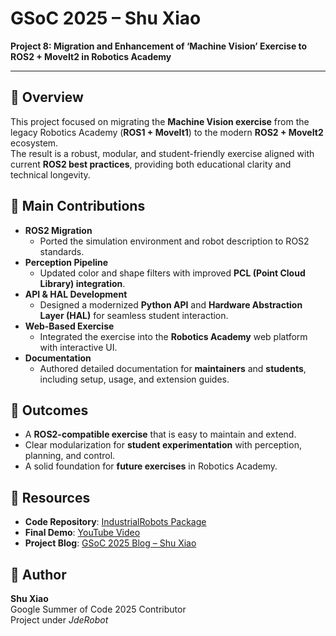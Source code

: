 # GSoC 2025 – Shu Xiao  
**Project 8: Migration and Enhancement of ‘Machine Vision’ Exercise to ROS2 + MoveIt2 in Robotics Academy**

---

## 📌 Overview
This project focused on migrating the **Machine Vision exercise** from the legacy Robotics Academy (**ROS1 + MoveIt1**) to the modern **ROS2 + MoveIt2** ecosystem.  
The result is a robust, modular, and student-friendly exercise aligned with current **ROS2 best practices**, providing both educational clarity and technical longevity.


## 🔧 Main Contributions
- **ROS2 Migration**
  - Ported the simulation environment and robot description to ROS2 standards.  
- **Perception Pipeline**
  - Updated color and shape filters with improved **PCL (Point Cloud Library) integration**.  
- **API & HAL Development**
  - Designed a modernized **Python API** and **Hardware Abstraction Layer (HAL)** for seamless student interaction.  
- **Web-Based Exercise**
  - Integrated the exercise into the **Robotics Academy** web platform with interactive UI.  
- **Documentation**
  - Authored detailed documentation for **maintainers** and **students**, including setup, usage, and extension guides.  


## 🎯 Outcomes
- A **ROS2-compatible exercise** that is easy to maintain and extend.  
- Clear modularization for **student experimentation** with perception, planning, and control.  
- A solid foundation for **future exercises** in Robotics Academy.  


## 🔗 Resources
- **Code Repository**: [IndustrialRobots Package](https://github.com/TheRoboticsClub/gsoc2025-Shu_Xiao/tree/main/IndustrialRobots)  
- **Final Demo**: [YouTube Video](https://youtu.be/719pIDC94RU)  
- **Project Blog**: [GSoC 2025 Blog – Shu Xiao](https://theroboticsclub.github.io/gsoc2025-Shu_Xiao/)  


## 👤 Author
**Shu Xiao**  
Google Summer of Code 2025 Contributor  
Project under *JdeRobot*  
